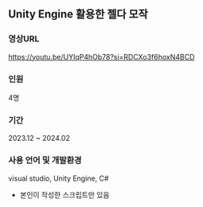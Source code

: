 ## Unity Engine 활용한 젤다 모작

### 영상URL 
https://youtu.be/UYIqP4hOb78?si=RDCXo3f6hoxN4BCD

### 인원 
4명

### 기간 
2023.12 ~ 2024.02

### 사용 언어 및 개발환경
visual studio, Unity Engine, C#


- 본인이 작성한 스크립트만 있음
